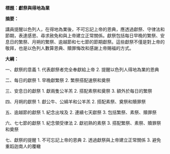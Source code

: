 **標題：獻祭與得地為業**

**摘要：**

講員提醒以色列人，在得地為業後，不可忘記上帝的恩典，應透過獻祭、守律法和節期，表達感恩、尋求赦免和與上帝建立正常關係。獻祭包括每日早晚的繁祭、安息日的繁祭、月朔的繁祭、逾越節和七七節的節期獻祭。這些獻祭不僅是對上帝的敬拜，也是以色列人數算恩典、贖罪悔改和感謝上帝賜福的方式。

**大綱：**

一、獻祭的意義
    1. 代表獻祭者完全奉獻給上帝
    2. 提醒以色列人得地為業的恩典

二、每日的獻祭
    1. 早晚獻繁祭
    2. 繁祭搭配速祭和奠祭

三、安息日的獻祭
    1. 獻兩隻公羊羔
    2. 搭配素祭和奠祭
    3. 額外於每日的繁祭

四、月朔的獻祭
    1. 獻公牛、公綿羊和公羊羔
    2. 搭配素祭、奠祭和贖罪祭

五、逾越節的獻祭
    1. 紀念出埃及
    2. 連續七天獻祭
    3. 包括繁祭、素祭、贖罪祭

六、七七節的獻祭
    1. 紀念領受律法
    2. 獻初熟的素祭
    3. 搭配繁祭、素祭、贖罪祭和奠祭

七、獻祭的提醒
    1. 不可忘記上帝的恩典
    2. 透過獻祭與上帝建立正常關係
    3. 避免重蹈迦南人的覆轍